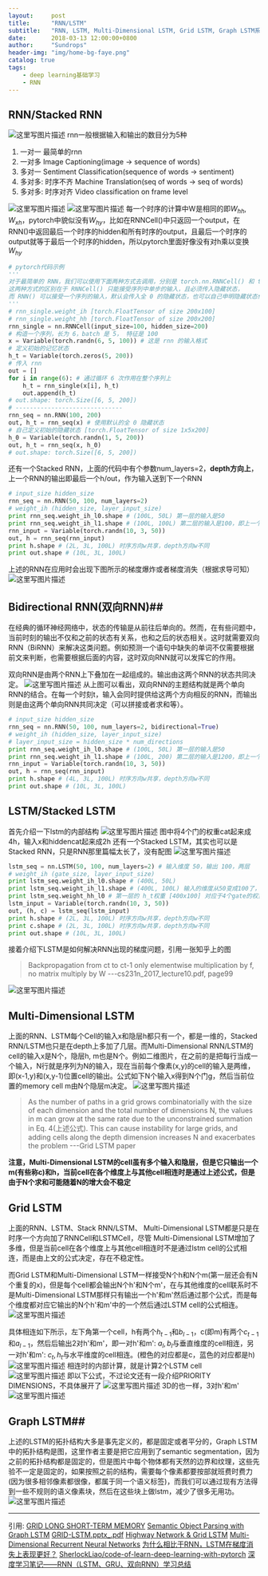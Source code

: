 ```yaml
---
layout:     post
title:      "RNN/LSTM"
subtitle:   "RNN, LSTM, Multi-Dimensional LSTM, Grid LSTM, Graph LSTM系列解读"
date:       2018-03-13 12:00:00+0800
author:     "Sundrops"
header-img: "img/home-bg-faye.png"
catalog: true
tags:
    - deep learning基础学习
    - RNN
---
```


## RNN/Stacked RNN ##
![这里写图片描述](http://img.blog.csdn.net/20180312222032328?watermark/2/text/aHR0cDovL2Jsb2cuY3Nkbi5uZXQvdTAxMzAxMDg4OQ==/font/5a6L5L2T/fontsize/400/fill/I0JBQkFCMA==/dissolve/70)
rnn一般根据输入和输出的数目分为5种
1. 一对一  最简单的rnn
2. 一对多 Image Captioning(image -> sequence of words)
3. 多对一 Sentiment Classification(sequence of words -> sentiment)
4. 多对多: 时序不齐  Machine Translation(seq of words -> seq of words)
5. 多对多: 时序对齐   Video classification on frame level

![这里写图片描述](http://img.blog.csdn.net/20180312222428870?watermark/2/text/aHR0cDovL2Jsb2cuY3Nkbi5uZXQvdTAxMzAxMDg4OQ==/font/5a6L5L2T/fontsize/400/fill/I0JBQkFCMA==/dissolve/70)
![这里写图片描述](http://img.blog.csdn.net/20180312222617494?watermark/2/text/aHR0cDovL2Jsb2cuY3Nkbi5uZXQvdTAxMzAxMDg4OQ==/font/5a6L5L2T/fontsize/400/fill/I0JBQkFCMA==/dissolve/70)
每一个时序的计算中W是相同的即$W_{hh},W_{xh}$，pytorch中貌似没有$W_{hy}$，比如在RNNCell()中只返回一个output，在RNN()中返回最后一个时序的hidden和所有时序的output，且最后一个时序的output就等于最后一个时序的hidden，所以pytorch里面好像没有对h乘以变换$W_{hy}$
```python
# pytorch代码示例
'''
对于最简单的 RNN，我们可以使用下面两种方式去调用，分别是 torch.nn.RNNCell() 和 torch.nn.RNN()，
这两种方式的区别在于 RNNCell() 只能接受序列中单步的输入，且必须传入隐藏状态，
而 RNN() 可以接受一个序列的输入，默认会传入全 0 的隐藏状态，也可以自己申明隐藏状态传入。
'''
# rnn_single.weight_ih [torch.FloatTensor of size 200x100]
# rnn_single.weight_hh [torch.FloatTensor of size 200x200]
rnn_single = nn.RNNCell(input_size=100, hidden_size=200) 
# 构造一个序列，长为 6，batch 是 5， 特征是 100
x = Variable(torch.randn(6, 5, 100)) # 这是 rnn 的输入格式
# 定义初始的记忆状态
h_t = Variable(torch.zeros(5, 200))
# 传入 rnn
out = []
for i in range(6): # 通过循环 6 次作用在整个序列上
    h_t = rnn_single(x[i], h_t)
    out.append(h_t)
# out.shape: torch.Size([6, 5, 200])
# ------------------------------
rnn_seq = nn.RNN(100, 200)
out, h_t = rnn_seq(x) # 使用默认的全 0 隐藏状态
# 自己定义初始的隐藏状态 [torch.FloatTensor of size 1x5x200]
h_0 = Variable(torch.randn(1, 5, 200))
out, h_t = rnn_seq(x, h_0)
# out.shape: torch.Size([6, 5, 200])
```
还有一个Stacked RNN，上面的代码中有个参数num_layers=2，**depth方向上**，上一个RNN的输出即最后一个h/out，作为输入送到下一个RNN
```python
# input_size hidden_size
rnn_seq = nn.RNN(50, 100, num_layers=2)
# weight_ih (hidden_size, layer_input_size)
print rnn_seq.weight_ih_l0.shape # (100L, 50L) 第一层的输入是50
print rnn_seq.weight_ih_l1.shape # (100L, 100L) 第二层的输入是100，即上一个RNN的输出h
rnn_input = Variable(torch.randn(10, 3, 50))
out, h = rnn_seq(rnn_input)
print h.shape # (2L, 3L, 100L) 时序方向w共享，depth方向w不同
print out.shape # (10L, 3L, 100L)

```
上述的RNN在应用时会出现下图所示的梯度爆炸或者梯度消失（根据求导可知）
![这里写图片描述](http://img.blog.csdn.net/20180312225844531?watermark/2/text/aHR0cDovL2Jsb2cuY3Nkbi5uZXQvdTAxMzAxMDg4OQ==/font/5a6L5L2T/fontsize/400/fill/I0JBQkFCMA==/dissolve/70)

## Bidirectional RNN(双向RNN)##
在经典的循环神经网络中，状态的传输是从前往后单向的。然而，在有些问题中，当前时刻的输出不仅和之前的状态有关系，也和之后的状态相关。这时就需要双向RNN（BiRNN）来解决这类问题。例如预测一个语句中缺失的单词不仅需要根据前文来判断，也需要根据后面的内容，这时双向RNN就可以发挥它的作用。

双向RNN是由两个RNN上下叠加在一起组成的。输出由这两个RNN的状态共同决定。
![这里写图片描述](http://img.blog.csdn.net/20180313115113568?watermark/2/text/aHR0cDovL2Jsb2cuY3Nkbi5uZXQvdTAxMzAxMDg4OQ==/font/5a6L5L2T/fontsize/400/fill/I0JBQkFCMA==/dissolve/70)
从上图可以看出，双向RNN的主题结构就是两个单向RNN的结合。在每一个时刻t，输入会同时提供给这两个方向相反的RNN，而输出则是由这两个单向RNN共同决定（可以拼接或者求和等）。
```python
# input_size hidden_size
rnn_seq = nn.RNN(50, 100, num_layers=2, bidirectional=True)
# weight_ih (hidden_size, layer_input_size)
# layer_input_size = hidden_size * num_directions
print rnn_seq.weight_ih_l0.shape # (100L, 50L) 第一层的输入是50
print rnn_seq.weight_ih_l1.shape # (100L, 200) 第二层的输入是1200，即上一个RNN的输出h
rnn_input = Variable(torch.randn(10, 3, 50))
out, h = rnn_seq(rnn_input)
print h.shape # (4L, 3L, 100L) 时序方向w共享，depth方向w不同
print out.shape # (10L, 3L, 100L)
```
## LSTM/Stacked LSTM ##
首先介绍一下lstm的内部结构
![这里写图片描述](http://img.blog.csdn.net/20180312230251715?watermark/2/text/aHR0cDovL2Jsb2cuY3Nkbi5uZXQvdTAxMzAxMDg4OQ==/font/5a6L5L2T/fontsize/400/fill/I0JBQkFCMA==/dissolve/70)
图中将4个门的权重cat起来成4h，输入x和hiddencat起来成2h
还有一个Stacked LSTM，其实也可以是Stacked RNN，只是RNN那里篇幅太长了，没有配图
![这里写图片描述](http://img.blog.csdn.net/20180312231206197?watermark/2/text/aHR0cDovL2Jsb2cuY3Nkbi5uZXQvdTAxMzAxMDg4OQ==/font/5a6L5L2T/fontsize/400/fill/I0JBQkFCMA==/dissolve/70)
```python
lstm_seq = nn.LSTM(50, 100, num_layers=2) # 输入维度 50，输出 100，两层
# weight_ih (gate_size, layer_input_size)
print lstm_seq.weight_ih_l0.shape # (400L, 50L)
print lstm_seq.weight_ih_l1.shape # (400L, 100L) 输入的维度从50变成100了，即上一层的输出c作为了输入
print lstm_seq.weight_hh_l0 # 第一层的 h_t权重 [400x100] 对应于4个gate的权重
lstm_input = Variable(torch.randn(10, 3, 50))
out, (h, c) = lstm_seq(lstm_input)
print h.shape # (2L, 3L, 100L) 时序方向w共享，depth方向w不同
print c.shape # (2L, 3L, 100L) 时序方向w共享，depth方向w不同
print out.shape # (10L, 3L, 100L)
```
接着介绍下LSTM是如何解决RNN出现的梯度问题，引用一张知乎上的图

> Backpropagation from ct to ct-1 only elementwise multiplication by f, no matrix multiply by W ---cs231n_2017_lecture10.pdf, page99

![这里写图片描述](http://img.blog.csdn.net/20180312230926140?watermark/2/text/aHR0cDovL2Jsb2cuY3Nkbi5uZXQvdTAxMzAxMDg4OQ==/font/5a6L5L2T/fontsize/400/fill/I0JBQkFCMA==/dissolve/70)

## Multi-Dimensional LSTM ##

上面的RNN、LSTM每个Cell的输入x和隐层h都只有一个，都是一维的，Stacked RNN/LSTM也只是在depth上多加了几层。而Multi-Dimensional RNN/LSTM的cell的输入x是N个，隐层h, m也是N个。例如二维图片，在之前的是把每行当成一个输入，N行就是序列为N的输入，现在当前每个像素(x,y)的cell的输入是两维，即(x-1,y)和(x,y-1)位置cell的输出。公式如下N个输入x得到N个门g，然后当前位置的memory cell m由N个隐层m决定。
![这里写图片描述](http://img.blog.csdn.net/20180313120845250?watermark/2/text/aHR0cDovL2Jsb2cuY3Nkbi5uZXQvdTAxMzAxMDg4OQ==/font/5a6L5L2T/fontsize/400/fill/I0JBQkFCMA==/dissolve/70)

> As the number of paths in a grid grows combinatorially with the size of each dimension and the total number of dimensions N, the values in m can grow at the same rate due to the unconstrained summation in Eq. 4(上述公式). This can cause instability for large grids, and adding cells along the depth dimension increases N and exacerbates the problem ---Grid LSTM paper

**注意，Multi-Dimensional LSTM的cell虽有多个输入和隐层，但是它只输出一个m(有些称c)和h，当前cell在各个维度上与其他cell相连时是通过上述公式，但是由于N个求和可能随着N的增大会不稳定**

## Grid LSTM ##
上面的RNN、LSTM、Stack RNN/LSTM、 Multi-Dimensional LSTM都是只是在时序一个方向加了RNNCell和LSTMCell，尽管 Multi-Dimensional LSTM增加了多维，但是当前cell在各个维度上与其他cell相连时不是通过lstm cell的公式相连，而是由上文的公式决定，存在不稳定性。

而Grid LSTM和Multi-Dimensional LSTM一样接受N个h和N个m(第一层还会有N个重复的x)，但是每个cell都会输出N个h'和N个m'，在与其他维度的cell联系时不是Multi-Dimensional LSTM那样只有输出一个h'和m'然后通过那个公式，而是每个维度都对应它输出的N个h'和m'中的一个然后通过LSTM cell的公式相连。
![这里写图片描述](//img-blog.csdn.net/20180313153621778?watermark/2/text/Ly9ibG9nLmNzZG4ubmV0L3UwMTMwMTA4ODk=/font/5a6L5L2T/fontsize/400/fill/I0JBQkFCMA==/dissolve/70)

具体相连如下所示，左下角第一个cell，h有两个$h_{t-1}$和$b_{l-1}$，c(即m)有两个$c_{t-1}$和$a_{l-1}$，然后后输出2对h'和m'，即一对h'和m': $a_l, b_l$与垂直维度的cell相连，另一对h'和m': $c_t, h_t$与水平维度的cell相连。(橙色的对应都是c，蓝色的对应都是h)
![这里写图片描述](//img-blog.csdn.net/20180313153225887?watermark/2/text/Ly9ibG9nLmNzZG4ubmV0L3UwMTMwMTA4ODk=/font/5a6L5L2T/fontsize/400/fill/I0JBQkFCMA==/dissolve/70)
相连时的内部计算，就是计算2个LSTM cell
![这里写图片描述](//img-blog.csdn.net/20180313153315262?watermark/2/text/Ly9ibG9nLmNzZG4ubmV0L3UwMTMwMTA4ODk=/font/5a6L5L2T/fontsize/400/fill/I0JBQkFCMA==/dissolve/70)
即以下公式，不过论文还有一段介绍PRIORITY DIMENSIONS，不具体展开了
![这里写图片描述](//img-blog.csdn.net/20180313155244164?watermark/2/text/Ly9ibG9nLmNzZG4ubmV0L3UwMTMwMTA4ODk=/font/5a6L5L2T/fontsize/400/fill/I0JBQkFCMA==/dissolve/70)
3D的也一样，3对h'和m'
![这里写图片描述](//img-blog.csdn.net/20180313153351221?watermark/2/text/Ly9ibG9nLmNzZG4ubmV0L3UwMTMwMTA4ODk=/font/5a6L5L2T/fontsize/400/fill/I0JBQkFCMA==/dissolve/70)


## Graph LSTM##

上述的LSTM的拓扑结构大多是事先定义的，都是固定或者平分的，Graph LSTM中的拓扑结构是图，这里作者主要是把它应用到了semantic segmentation，因为之前的拓扑结构都是固定的，但是图片中每个物体都有天然的边界和纹理，这些先验不一定是固定的，如果按照之前的结构，需要每个像素都要按部就班费时费力(因为很多相邻像素都很像，都属于同一个语义标签)，而我们可以通过现有方法得到一些不规则的语义像素块，然后在这些块上做lstm，减少了很多无用功。
![这里写图片描述](//img-blog.csdn.net/20180313155408968?watermark/2/text/Ly9ibG9nLmNzZG4ubmV0L3UwMTMwMTA4ODk=/font/5a6L5L2T/fontsize/400/fill/I0JBQkFCMA==/dissolve/70)


----------
引用:
[GRID LONG SHORT-TERM MEMORY](https://arxiv.org/pdf/1507.01526.pdf)
[Semantic Object Parsing with Graph LSTM](https://arxiv.org/pdf/1603.07063.pdf)
[GRID-LSTM.pptx_.pdf](http://futureai.media.mit.edu/wp-content/uploads/sites/40/2015/09/GRID-LSTM.pptx_.pdf)
[Highway Network & Grid LSTM](https://www.youtube.com/watch?v=dxB6299gpvI)
[Multi-Dimensional Recurrent Neural Networks](https://arxiv.org/pdf/0705.2011.pdf)
[为什么相比于RNN，LSTM在梯度消失上表现更好？](https://www.zhihu.com/question/44895610)
[SherlockLiao/code-of-learn-deep-learning-with-pytorch](https://github.com/SherlockLiao/code-of-learn-deep-learning-with-pytorch/blob/master/chapter5_RNN/pytorch-rnn.ipynb)
[深度学习笔记——RNN（LSTM、GRU、双向RNN）学习总结](http://blog.csdn.net/mpk_no1/article/details/72875185)